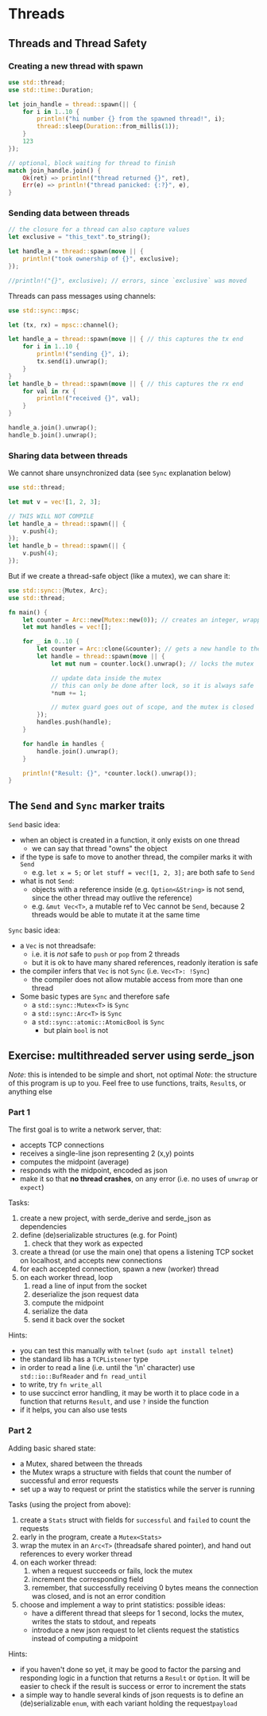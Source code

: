 # Threads

## Threads and Thread Safety

### Creating a new thread with spawn

```rust
use std::thread;
use std::time::Duration;

let join_handle = thread::spawn(|| {
    for i in 1..10 {
        println!("hi number {} from the spawned thread!", i);
        thread::sleep(Duration::from_millis(1));
    }
    123
});

// optional, block waiting for thread to finish
match join_handle.join() {
    Ok(ret) => println!("thread returned {}", ret),
    Err(e) => println!("thread panicked: {:?}", e),
}
```

### Sending data between threads

```rust
// the closure for a thread can also capture values
let exclusive = "this_text".to_string();

let handle_a = thread::spawn(move || {
    println!("took ownership of {}", exclusive);
});

//println!("{}", exclusive); // errors, since `exclusive` was moved
```

Threads can pass messages using channels:

```rust
use std::sync::mpsc;

let (tx, rx) = mpsc::channel();

let handle_a = thread::spawn(move || { // this captures the tx end
    for i in 1..10 {
        println!("sending {}", i);
        tx.send(i).unwrap();
    }
}
let handle_b = thread::spawn(move || { // this captures the rx end
    for val in rx {
        println!("received {}", val);
    }
}

handle_a.join().unwrap();
handle_b.join().unwrap();
```

### Sharing data between threads

We cannot share unsynchronized data (see `Sync` explanation below)

```rust
use std::thread;

let mut v = vec![1, 2, 3];

// THIS WILL NOT COMPILE
let handle_a = thread::spawn(|| {
    v.push(4);
});
let handle_b = thread::spawn(|| {
    v.push(4);
});
```

But if we create a thread-safe object (like a mutex), we can share it:

```rust
use std::sync::{Mutex, Arc};
use std::thread;

fn main() {
    let counter = Arc::new(Mutex::new(0)); // creates an integer, wrapped in a mutex, wrapped in a reference-counted shared pointer
    let mut handles = vec![];

    for _ in 0..10 {
        let counter = Arc::clone(&counter); // gets a new handle to the shared mutex
        let handle = thread::spawn(move || {
            let mut num = counter.lock().unwrap(); // locks the mutex

            // update data inside the mutex
            // this can only be done after lock, so it is always safe
            *num += 1;

            // mutex guard goes out of scope, and the mutex is closed
        });
        handles.push(handle);
    }

    for handle in handles {
        handle.join().unwrap();
    }

    println!("Result: {}", *counter.lock().unwrap());
}
```

## The `Send` and `Sync` marker traits

`Send` basic idea:

- when an object is created in a function, it only exists on one thread
  - we can say that thread "owns" the object
- if the type is safe to move to another thread, the compiler marks it with `Send`
  - e.g. `let x = 5;` or `let stuff = vec![1, 2, 3];` are both safe to `Send`
- what is not `Send`:
  - objects with a reference inside (e.g. `Option<&String>` is not send, since the other thread may outlive the reference)
  - e.g. `&mut Vec<T>`, a mutable ref to Vec cannot be `Send`, because 2 threads would be able to mutate it at the same time

`Sync` basic idea:

- a `Vec` is not threadsafe:
  - i.e. it is _not_ safe to `push` or `pop` from 2 threads
  - but it is ok to have many shared references, readonly iteration is safe
- the compiler infers that `Vec` is not `Sync` (i.e. `Vec<T>: !Sync`)
  - the compiler does not allow mutable access from more than one thread
- Some basic types are `Sync` and therefore safe
  - a `std::sync::Mutex<T>` is `Sync`
  - a `std::sync::Arc<T>` is `Sync`
  - a `std::sync::atomic::AtomicBool` is `Sync`
    - but plain `bool` is not


## Exercise: multithreaded server using serde_json

_Note_: this is intended to be simple and short, not optimal
_Note_: the structure of this program is up to you. Feel free to use functions, traits, `Result`s, or anything else

### Part 1

The first goal is to write a network server, that:
- accepts TCP connections
- receives a single-line json representing 2 (x,y) points
- computes the midpoint (average)
- responds with the midpoint, encoded as json
- make it so that **no thread crashes**, on any error (i.e. no uses of `unwrap` or `expect`)

Tasks:
1. create a new project, with serde_derive and serde_json as dependencies
1. define (de)serializable structures (e.g. for Point)
    1. check that they work as expected
1. create a thread (or use the main one) that opens a listening TCP socket on localhost, and accepts new connections
1. for each accepted connection, spawn a new (worker) thread
1. on each worker thread, loop
    1. read a line of input from the socket
    1. deserialize the json request data
    1. compute the midpoint
    1. serialize the data
    1. send it back over the socket

Hints:
- you can test this manually with `telnet` (`sudo apt install telnet`)
- the standard lib has a `TCPListener` type
- in order to read a line (i.e. until the '\n' character) use `std::io::BufReader` and `fn read_until`
- to write, try `fn write_all`
- to use succinct error handling, it may be worth it to place code in a function that returns `Result`, and use `?` inside the function
- if it helps, you can also use tests

### Part 2

Adding basic shared state:
- a Mutex, shared between the threads
- the Mutex wraps a structure with fields that count the number of successful and error requests
- set up a way to request or print the statistics while the server is running

Tasks (using the project from above):
1. create a `Stats` struct with fields for `successful` and `failed` to count the requests
1. early in the program, create a `Mutex<Stats>`
1. wrap the mutex in an `Arc<T>` (threadsafe shared pointer), and hand out references to every worker thread
1. on each worker thread:
    1. when a request succeeds or fails, lock the mutex
    1. increment the corresponding field
    1. remember, that successfully receiving 0 bytes means the connection was closed, and is not an error condition
1. choose and implement a way to print statistics: possible ideas:
    - have a different thread that sleeps for 1 second, locks the mutex, writes the stats to stdout, and repeats
    - introduce a new json request to let clients request the statistics instead of computing a midpoint

Hints:
- if you haven't done so yet, it may be good to factor the parsing and responding logic in a function that returns a `Result` or `Option`. It will be easier to check if the result is success or error to increment the stats
- a simple way to handle several kinds of json requests is to define an (de)serializable `enum`, with each variant holding the request`payload`
